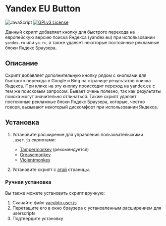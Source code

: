 # Yandex EU Button

![JavaScript](https://ziadoua.github.io/m3-Markdown-Badges/badges/Javascript/javascript3.svg) [![GPLv3 License](https://ziadoua.github.io/m3-Markdown-Badges/badges/LicenceGPLv3/licencegplv31.svg)](LICENSE)

Данный скрипт добавляет кнопку для быстрого перехода на европейскую версию поиска Яндекса (yandex.eu) при использовании `yandex.ru` или `ya.ru`, а также удаляет некоторые постоянные рекламные блоки Яндекс Браузера. 

## Описание

Скрипт добавляет дополнительную кнопку рядом с кнопками для быстрого перехода в Google и Bing на странице результатов поиска Яндекса. При клике на эту кнопку происходит переход на yandex.eu с тем же поисковым запросом. Бывает очень полезно, так как результаты поиска могут значительно отличаться. Также скрипт удаляет постоянные рекламные блоки Яндекс Браузера, которые, честно говоря, вызывают некоторый дискомфорт при использовании Яндекса.

## Установка

1. Установите расширение для управления пользовательскими `.user.js` скриптами:
   - [Tampermonkey](https://www.tampermonkey.net/) (рекомендуется)
   - [Greasemonkey](https://www.greasespot.net/)
   - [Violentmonkey](https://violentmonkey.github.io/)

2. Установите скрипт с [этой](https://openuserjs.org/scripts/Venterum/Yandex_EU_Button) страницы.

### Ручная установка

Вы также можете установить скрипт вручную:
1. Скачайте файл [yaeubtn.user.js](yaeubtn.user.js)
2. Перетащите его в окно браузера с установленным расширением для userscripts
3. Подтвердите установку 